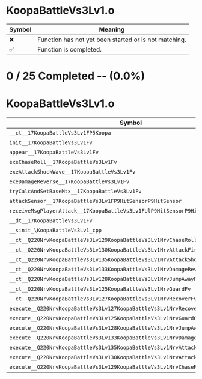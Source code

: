 # KoopaBattleVs3Lv1.o
| Symbol | Meaning 
| ------------- | ------------- 
| :x: | Function has not yet been started or is not matching. 
| :white_check_mark: | Function is completed. 


# 0 / 25 Completed -- (0.0%)
# KoopaBattleVs3Lv1.o
| Symbol | Decompiled? |
| ------------- | ------------- |
| `__ct__17KoopaBattleVs3Lv1FP5Koopa` | :x: |
| `init__17KoopaBattleVs3Lv1Fv` | :x: |
| `appear__17KoopaBattleVs3Lv1Fv` | :x: |
| `exeChaseRoll__17KoopaBattleVs3Lv1Fv` | :x: |
| `exeAttackShockWave__17KoopaBattleVs3Lv1Fv` | :x: |
| `exeDamageReverse__17KoopaBattleVs3Lv1Fv` | :x: |
| `tryCalcAndSetBaseMtx__17KoopaBattleVs3Lv1Fv` | :x: |
| `attackSensor__17KoopaBattleVs3Lv1FP9HitSensorP9HitSensor` | :x: |
| `receiveMsgPlayerAttack__17KoopaBattleVs3Lv1FUlP9HitSensorP9HitSensor` | :x: |
| `__dt__17KoopaBattleVs3Lv1Fv` | :x: |
| `__sinit_\KoopaBattleVs3Lv1_cpp` | :x: |
| `__ct__Q220NrvKoopaBattleVs3Lv129KoopaBattleVs3Lv1NrvChaseRollFv` | :x: |
| `__ct__Q220NrvKoopaBattleVs3Lv130KoopaBattleVs3Lv1NrvAttackFireFv` | :x: |
| `__ct__Q220NrvKoopaBattleVs3Lv135KoopaBattleVs3Lv1NrvAttackShockWaveFv` | :x: |
| `__ct__Q220NrvKoopaBattleVs3Lv133KoopaBattleVs3Lv1NrvDamageReverseFv` | :x: |
| `__ct__Q220NrvKoopaBattleVs3Lv128KoopaBattleVs3Lv1NrvJumpAwayFv` | :x: |
| `__ct__Q220NrvKoopaBattleVs3Lv125KoopaBattleVs3Lv1NrvGuardFv` | :x: |
| `__ct__Q220NrvKoopaBattleVs3Lv127KoopaBattleVs3Lv1NrvRecoverFv` | :x: |
| `execute__Q220NrvKoopaBattleVs3Lv127KoopaBattleVs3Lv1NrvRecoverCFP5Spine` | :x: |
| `execute__Q220NrvKoopaBattleVs3Lv125KoopaBattleVs3Lv1NrvGuardCFP5Spine` | :x: |
| `execute__Q220NrvKoopaBattleVs3Lv128KoopaBattleVs3Lv1NrvJumpAwayCFP5Spine` | :x: |
| `execute__Q220NrvKoopaBattleVs3Lv133KoopaBattleVs3Lv1NrvDamageReverseCFP5Spine` | :x: |
| `execute__Q220NrvKoopaBattleVs3Lv135KoopaBattleVs3Lv1NrvAttackShockWaveCFP5Spine` | :x: |
| `execute__Q220NrvKoopaBattleVs3Lv130KoopaBattleVs3Lv1NrvAttackFireCFP5Spine` | :x: |
| `execute__Q220NrvKoopaBattleVs3Lv129KoopaBattleVs3Lv1NrvChaseRollCFP5Spine` | :x: |
